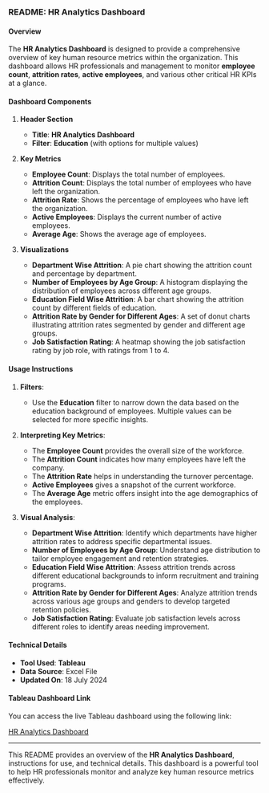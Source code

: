 ### README: HR Analytics Dashboard

#### Overview
The **HR Analytics Dashboard** is designed to provide a comprehensive overview of key human resource metrics within the organization. This dashboard allows HR professionals and management to monitor **employee count**, **attrition rates**, **active employees**, and various other critical HR KPIs at a glance.

#### Dashboard Components

1. **Header Section**
   - **Title**: **HR Analytics Dashboard**
   - **Filter**: **Education** (with options for multiple values)

2. **Key Metrics**
   - **Employee Count**: Displays the total number of employees.
   - **Attrition Count**: Displays the total number of employees who have left the organization.
   - **Attrition Rate**: Shows the percentage of employees who have left the organization.
   - **Active Employees**: Displays the current number of active employees.
   - **Average Age**: Shows the average age of employees.

3. **Visualizations**
   - **Department Wise Attrition**: A pie chart showing the attrition count and percentage by department.
   - **Number of Employees by Age Group**: A histogram displaying the distribution of employees across different age groups.
   - **Education Field Wise Attrition**: A bar chart showing the attrition count by different fields of education.
   - **Attrition Rate by Gender for Different Ages**: A set of donut charts illustrating attrition rates segmented by gender and different age groups.
   - **Job Satisfaction Rating**: A heatmap showing the job satisfaction rating by job role, with ratings from 1 to 4.

#### Usage Instructions

1. **Filters**:
   - Use the **Education** filter to narrow down the data based on the education background of employees. Multiple values can be selected for more specific insights.

2. **Interpreting Key Metrics**:
   - The **Employee Count** provides the overall size of the workforce.
   - The **Attrition Count** indicates how many employees have left the company.
   - The **Attrition Rate** helps in understanding the turnover percentage.
   - **Active Employees** gives a snapshot of the current workforce.
   - The **Average Age** metric offers insight into the age demographics of the employees.

3. **Visual Analysis**:
   - **Department Wise Attrition**: Identify which departments have higher attrition rates to address specific departmental issues.
   - **Number of Employees by Age Group**: Understand age distribution to tailor employee engagement and retention strategies.
   - **Education Field Wise Attrition**: Assess attrition trends across different educational backgrounds to inform recruitment and training programs.
   - **Attrition Rate by Gender for Different Ages**: Analyze attrition trends across various age groups and genders to develop targeted retention policies.
   - **Job Satisfaction Rating**: Evaluate job satisfaction levels across different roles to identify areas needing improvement.

#### Technical Details

- **Tool Used**: **Tableau**
- **Data Source**: Excel File
- **Updated On**: 18 July 2024

#### Tableau Dashboard Link

You can access the live Tableau dashboard using the following link:

[HR Analytics Dashboard](https://public.tableau.com/views/HRANALYTICSDASHBOARD2_17213400086730/HRANALYTICSDASHBOARD?:language=en-US&publish=yes&:sid=&:redirect=auth&:display_count=n&:origin=viz_share_link)

---

This README provides an overview of the **HR Analytics Dashboard**, instructions for use, and technical details. This dashboard is a powerful tool to help HR professionals monitor and analyze key human resource metrics effectively.
